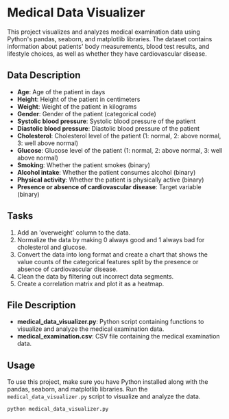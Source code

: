 # Medical Data Visualizer

This project visualizes and analyzes medical examination data using Python's pandas, seaborn, and matplotlib libraries. The dataset contains information about patients' body measurements, blood test results, and lifestyle choices, as well as whether they have cardiovascular disease.

## Data Description

- **Age**: Age of the patient in days
- **Height**: Height of the patient in centimeters
- **Weight**: Weight of the patient in kilograms
- **Gender**: Gender of the patient (categorical code)
- **Systolic blood pressure**: Systolic blood pressure of the patient
- **Diastolic blood pressure**: Diastolic blood pressure of the patient
- **Cholesterol**: Cholesterol level of the patient (1: normal, 2: above normal, 3: well above normal)
- **Glucose**: Glucose level of the patient (1: normal, 2: above normal, 3: well above normal)
- **Smoking**: Whether the patient smokes (binary)
- **Alcohol intake**: Whether the patient consumes alcohol (binary)
- **Physical activity**: Whether the patient is physically active (binary)
- **Presence or absence of cardiovascular disease**: Target variable (binary)

## Tasks

1. Add an 'overweight' column to the data.
2. Normalize the data by making 0 always good and 1 always bad for cholesterol and glucose.
3. Convert the data into long format and create a chart that shows the value counts of the categorical features split by the presence or absence of cardiovascular disease.
4. Clean the data by filtering out incorrect data segments.
5. Create a correlation matrix and plot it as a heatmap.

## File Description

- **medical_data_visualizer.py**: Python script containing functions to visualize and analyze the medical examination data.
- **medical_examination.csv**: CSV file containing the medical examination data.

## Usage

To use this project, make sure you have Python installed along with the pandas, seaborn, and matplotlib libraries. Run the `medical_data_visualizer.py` script to visualize and analyze the data.

```bash
python medical_data_visualizer.py
